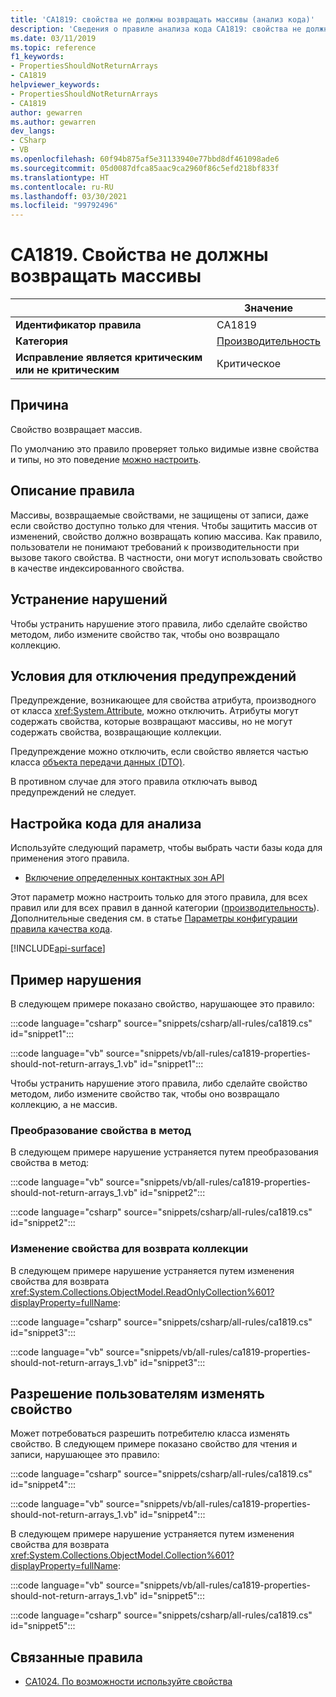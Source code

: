 ```yaml
---
title: 'CA1819: свойства не должны возвращать массивы (анализ кода)'
description: 'Сведения о правиле анализа кода CA1819: свойства не должны возвращать массивы'
ms.date: 03/11/2019
ms.topic: reference
f1_keywords:
- PropertiesShouldNotReturnArrays
- CA1819
helpviewer_keywords:
- PropertiesShouldNotReturnArrays
- CA1819
author: gewarren
ms.author: gewarren
dev_langs:
- CSharp
- VB
ms.openlocfilehash: 60f94b875af5e31133940e77bbd8df461098ade6
ms.sourcegitcommit: 05d0087dfca85aac9ca2960f86c5efd218bf833f
ms.translationtype: HT
ms.contentlocale: ru-RU
ms.lasthandoff: 03/30/2021
ms.locfileid: "99792496"
---
```

# <a name="ca1819-properties-should-not-return-arrays"></a>CA1819. Свойства не должны возвращать массивы

| | Значение |
|-|-|
| **Идентификатор правила** |CA1819|
| **Категория** |[Производительность](performance-warnings.md)|
| **Исправление является критическим или не критическим** |Критическое|

## <a name="cause"></a>Причина

Свойство возвращает массив.

По умолчанию это правило проверяет только видимые извне свойства и типы, но это поведение [можно настроить](#configure-code-to-analyze).

## <a name="rule-description"></a>Описание правила

Массивы, возвращаемые свойствами, не защищены от записи, даже если свойство доступно только для чтения. Чтобы защитить массив от изменений, свойство должно возвращать копию массива. Как правило, пользователи не понимают требований к производительности при вызове такого свойства. В частности, они могут использовать свойство в качестве индексированного свойства.

## <a name="how-to-fix-violations"></a>Устранение нарушений

Чтобы устранить нарушение этого правила, либо сделайте свойство методом, либо измените свойство так, чтобы оно возвращало коллекцию.

## <a name="when-to-suppress-warnings"></a>Условия для отключения предупреждений

Предупреждение, возникающее для свойства атрибута, производного от класса <xref:System.Attribute>, можно отключить. Атрибуты могут содержать свойства, которые возвращают массивы, но не могут содержать свойства, возвращающие коллекции.

Предупреждение можно отключить, если свойство является частью класса [объекта передачи данных (DTO)](/previous-versions/msp-n-p/ff649585(v=pandp.10)).

В противном случае для этого правила отключать вывод предупреждений не следует.

## <a name="configure-code-to-analyze"></a>Настройка кода для анализа

Используйте следующий параметр, чтобы выбрать части базы кода для применения этого правила.

- [Включение определенных контактных зон API](#include-specific-api-surfaces)

Этот параметр можно настроить только для этого правила, для всех правил или для всех правил в данной категории ([производительность](performance-warnings.md)). Дополнительные сведения см. в статье [Параметры конфигурации правила качества кода](../code-quality-rule-options.md).

[!INCLUDE[api-surface](~/includes/code-analysis/api-surface.md)]

## <a name="example-violation"></a>Пример нарушения

В следующем примере показано свойство, нарушающее это правило:

:::code language="csharp" source="snippets/csharp/all-rules/ca1819.cs" id="snippet1":::

:::code language="vb" source="snippets/vb/all-rules/ca1819-properties-should-not-return-arrays_1.vb" id="snippet1":::

Чтобы устранить нарушение этого правила, либо сделайте свойство методом, либо измените свойство так, чтобы оно возвращало коллекцию, а не массив.

### <a name="change-the-property-to-a-method"></a>Преобразование свойства в метод

В следующем примере нарушение устраняется путем преобразования свойства в метод:

:::code language="vb" source="snippets/vb/all-rules/ca1819-properties-should-not-return-arrays_1.vb" id="snippet2":::

:::code language="csharp" source="snippets/csharp/all-rules/ca1819.cs" id="snippet2":::

### <a name="change-the-property-to-return-a-collection"></a>Изменение свойства для возврата коллекции

В следующем примере нарушение устраняется путем изменения свойства для возврата <xref:System.Collections.ObjectModel.ReadOnlyCollection%601?displayProperty=fullName>:

:::code language="csharp" source="snippets/csharp/all-rules/ca1819.cs" id="snippet3":::

:::code language="vb" source="snippets/vb/all-rules/ca1819-properties-should-not-return-arrays_1.vb" id="snippet3":::

## <a name="allow-users-to-modify-a-property"></a>Разрешение пользователям изменять свойство

Может потребоваться разрешить потребителю класса изменять свойство. В следующем примере показано свойство для чтения и записи, нарушающее это правило:

:::code language="csharp" source="snippets/csharp/all-rules/ca1819.cs" id="snippet4":::

:::code language="vb" source="snippets/vb/all-rules/ca1819-properties-should-not-return-arrays_1.vb" id="snippet4":::

В следующем примере нарушение устраняется путем изменения свойства для возврата <xref:System.Collections.ObjectModel.Collection%601?displayProperty=fullName>:

:::code language="vb" source="snippets/vb/all-rules/ca1819-properties-should-not-return-arrays_1.vb" id="snippet5":::

:::code language="csharp" source="snippets/csharp/all-rules/ca1819.cs" id="snippet5":::

## <a name="related-rules"></a>Связанные правила

- [CA1024. По возможности используйте свойства](ca1024.md)
